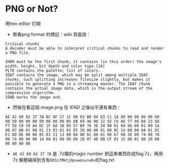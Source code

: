 # PNG or Not?
用hex editor 打開
 * 察看png format 的標記：wiki 頁面說：

```
Critical chunks
A decoder must be able to interpret critical chunks to read and render a PNG file.

IHDR must be the first chunk; it contains (in this order) the image's width, height, bit depth and color type.[10]
PLTE contains the palette; list of colors.
IDAT contains the image, which may be split among multiple IDAT chunks. Such splitting increases filesize slightly, but makes it possible to generate a PNG in a streaming manner. The IDAT chunk contains the actual image data, which is the output stream of the compression algorithm.
IEND marks the image end.
```
 * 然後在看這個 image.png 在 IEND 之後似乎還有東西：

```
AE 42 60 82 37 7A BC AF 27 1C 00 03 B8 64 D3 C1 1A 00 00 00 00 00 00 00 50 00 00 00 00 00 00 00 B5 6B 69 46 00 22 92 C6 AE 77 46 B4 23 6D F7 5D C0 C0 A4 DC 1F A8 38 05 57 B9 76 3E 20 00 01 04 06 00 01 09 1A 00 07 0B 01 00 01 23 03 01 01 05 5D 00 00 01 00 0C 14 00 08 0A 01 DC E1 0D DE 00 00 05 01 11 13 00 66 00 6C 00 61 00 67 00 2E 00 74 00 78 00 74 00 00 00 14 0A 01 00 90 D6 20 07 48 DB CF 01 15 06 01 00 20 00 00 00 00 00    
```
 * ```AE 42 60 82 37 7A``` 是 .7z檔的magic number
 把這串東西存成flag.7z，再用7z 解壓縮得到含有```EKSi7MktjOpvwesurw0v```的flag.txt
